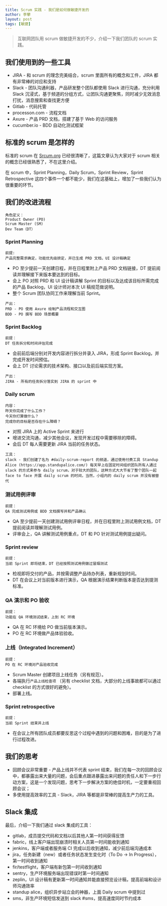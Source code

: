 ```yaml
---
title: Scrum 实践 - 我们是如何做敏捷开发的
author: 李攀
layout: post
tags: [敏捷]
---
```


> 互联网团队用 scrum 做敏捷开发的不少，介绍一下我们团队的 scrum 实践。

## 我们使用到的一些工具

- JIRA - 和 scrum 的理念完美结合，scrum 里面所有的概念和工件，JIRA 都有非常棒的对应和支持
- Slack - 团队沟通利器，产品研发整个团队都使用 Slack 进行沟通，充分利用 Slack 沉浸式，基于频道的分组方式，让团队沟通更聚焦，同时减少无效消息打扰，消息搜索和查找更方便
- Gitlab - 代码托管
- processon.com - 流程文档
- Axure - 产品 PRD 文档，搭建了基于 Web 的访问服务
- cucumber.io - BDD 自动化测试框架

## 标准的 scrum 是怎样的
标准的 scrum 在 [Srcum.org](https://www.scrum.org/resources/what-is-scrum) 已经很清晰了，这篇文章认为大家对于 scrum 相关的概念已经很熟悉了，不在这里介绍。

在 scrum 中，Sprint Planning，Daily Scrum，Sprint Review，Sprint Retrospective 这四个事件一个都不能少，我们在这基础上，增加了一些我们认为很重要的环节。


## 我们的改进流程
```
角色定义：
Product Owner (PO)
Scrum Master (SM)
Dev Team（DT）
```

### Sprint Planning
```
前提:
产品完整需求确定，功能优先级排定，并已生成 PRD 文档，UI 设计稿确定
```
- PO 至少提前一天创建日程，并在日程里附上产品 PRD 文档链接，DT 提前阅读并理解接下来版本要达到的目标。
- 会上 PO 对照 PRD 和 UI 设计稿讲解 Sprint 的目标以及达成该目标所需完成的产品 Backlog，UI 设计师对本次 UI 稿规范做说明。
- 整个 Scrum 团队协同工作来理解当前 Sprint。

```
产出：
PRD - PO 使用 Axure 绘制产品流程和交互图
BDD - PO 撰写 BDD 场景概要
```

### Sprint Backlog
```
前提：
DT 任务拆分和时间评估完成
```
- 会前前后端分别对开发内容进行拆分并录入 JIRA，形成 Sprint Backlog，并完成开发时间预估。
- 会上 DT 讨论需求的技术架构、接口以及前后端实现方案。

```
产出：
JIRA - 所有的任务拆分落实到 JIRA 的 sprint 中
```

### Daily scrum
```
内容：
昨天你完成了什么工作？
今天你打算做什么？
完成你的目标是否存在什么障碍？
```
- 对照 JIRA 上的 Active Sprint 来进行
- 增进交流沟通，减少其他会议，发现开发过程中需要移除的障碍。
- 会后 DT 每人需要更新 JIRA 当前的任务状态。

```
工具：
slack - 我们创建了名为 #daily-scrum-report 的频道，通过使用付费工具 Standup Alice (https://app.standupalice.com/) 每天早上在固定时间组织团队所有人通过 slack 的方式来参与 daily scrum，对于较大的团队，这种方式大大节省了整个团队一起 face to face 开展 daily scrum 的时间，当然，小组内的 daily scrum 并没有被替代
```

### 测试用例评审
```
前提：
QA 完成测试用例或 BDD 文档撰写并和产品确认
```
- QA 至少提前一天创建测试用例评审日程，并在日程里附上测试用例文档，DT 提前阅读并理解测试用例。
- 评审会上，QA 讲解测试用例重点，DT 和 PO 针对测试用例提出疑问。

### Sprint review
```
前提：
当前 Sprint 即将结束，DT 已经按照测试用例做过冒烟测试
```
- 检视即将交付的产品，并按需调整产品待办列表，重新规划时间。
- DT 在会议上对当前版本进行演示，QA 根据演示结果判断版本是否达到提测标准。

### QA 演示和 PO 验收

``````
前提：
功能在 QA 环境测试结束，上到 RC 环境
``````

- QA 在 RC 环境给 PO 做当前版本演示。
- PO 在 RC 环境做产品体验验收。

### 上线（Integrated Increment）
``````
前提：
PO 在 RC 环境对产品验收完成
``````

- Scrum Master 创建项目上线任务（另有规范）。
- 各端执行`产品上线检查项` （另有 checklist 文档，大部分的上线事故都可以通过 checklist 的方式很好的避免）。
- 部署上线。

### Sprint retrospective
```
前提：
当前 Sprint 结束并上线
```
- 在会议上所有团队成员都要反思这个过程中遇到的问题和困难，目的是为了进行过程改进。




## 我们的思考
- 回顾会议非常重要 - 产品上线并不代表 sprint 结束，我们在每一次的回顾会议中，都暴露出来大量的问题，会后重点跟进暴露出来问题的责任人和下一步行动方案，这是一个发现问题，思考下一步解决方案的绝佳时机，一定要重视回顾会议；
- 多使用提高效率的工具 - Slack，JIRA 等都是非常棒的提高生产力的工具。




## Slack 集成

最后，介绍一下我们通过 slack 集成的工具：

- gitlab，成员提交代码和文档以后其他人第一时间获得反馈
- fabric，线上客户端出现崩溃时相关人员第一时间能收到通知
- jenkins，客户端或者服务端 CI 完成以后收到通知，减少前后端沟通成本
- jira，任务新建（new）或者任务状态发生变化时（To Do -> In Progress），第一时间收到通知
- fir/testflight，客户端有新包第一时间收到通知
- sentry，生产环境服务端出现错误时第一时间通知
- zeplin，UI 设计稿有更新第一时间通知并能直接预览设计稿，提高前端和设计师沟通效率
- standup alice，组织异步站立会的神器，上面 Daily scrum 中提到过
- sms，非生产环境短信发送到 slack #sms，提高速度同时节约成本